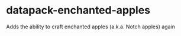 # datapack-enchanted-apples
 Adds the ability to craft enchanted apples (a.k.a. Notch apples) again
